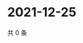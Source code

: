 # 2021-12-25

共 0 条

<!-- BEGIN WEIBO -->
<!-- 最后更新时间 Sat Dec 25 2021 13:14:23 GMT+0800 (China Standard Time) -->

<!-- END WEIBO -->
